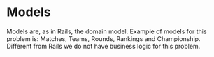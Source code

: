 # Models

Models are, as in Rails, the domain model. Example of models for this problem is: Matches, Teams, Rounds, Rankings and Championship. Different from Rails we do not have business logic for this problem.
